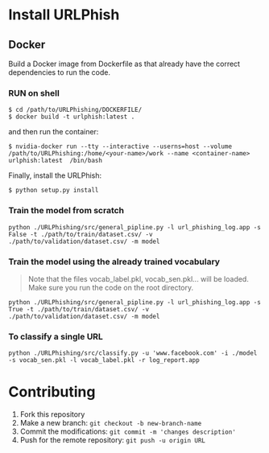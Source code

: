# Install URLPhish

## Docker

Build a Docker image from Dockerfile as that already have the correct dependencies to run the code.

### RUN on shell

```shell
$ cd /path/to/URLPhishing/DOCKERFILE/
$ docker build -t urlphish:latest .
```

and then run the container:

```shell
$ nvidia-docker run --tty --interactive --userns=host --volume /path/to/URLPhishing:/home/<your-name>/work --name <container-name> urlphish:latest  /bin/bash

```

Finally, install the URLPhish:

```shell
$ python setup.py install

```

### Train the model from scratch

```shell
python ./URLPhishing/src/general_pipline.py -l url_phishing_log.app -s False -t ./path/to/train/dataset.csv/ -v ./path/to/validation/dataset.csv/ -m model
```

### Train the model using the already trained vocabulary

> Note that the files vocab_label.pkl, vocab_sen.pkl... will be loaded. Make sure you run the code on the root directory.

```shell
python ./URLPhishing/src/general_pipline.py -l url_phishing_log.app -s True -t ./path/to/train/dataset.csv/ -v ./path/to/validation/dataset.csv/ -m model
```

### To classify a single URL

```shell
python ./URLPhishing/src/classify.py -u 'www.facebook.com' -i ./model -s vocab_sen.pkl -l vocab_label.pkl -r log_report.app

```

# Contributing

1. Fork this repository
2. Make a new branch: `git checkout -b new-branch-name`
3. Commit the modifications: `git commit -m 'changes description'`
4. Push for the remote repository: `git push -u origin URL`

